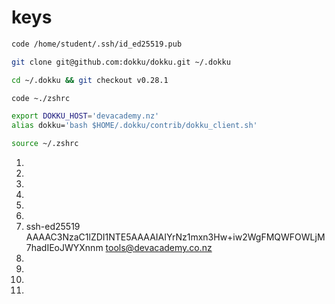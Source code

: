 # keys

```sh
code /home/student/.ssh/id_ed25519.pub
```

```sh
git clone git@github.com:dokku/dokku.git ~/.dokku
```
```sh
cd ~/.dokku && git checkout v0.28.1
```

```sh
code ~./zshrc
```

```sh
export DOKKU_HOST='devacademy.nz'
alias dokku='bash $HOME/.dokku/contrib/dokku_client.sh'
```

```sh
source ~/.zshrc
```

1.
2.
3.
4.
5.
6.
7. ssh-ed25519 AAAAC3NzaC1lZDI1NTE5AAAAIAIYrNz1mxn3Hw+iw2WgFMQWFOWLjM7hadIEoJWYXnnm tools@devacademy.co.nz
8.
9.
10.
11.
